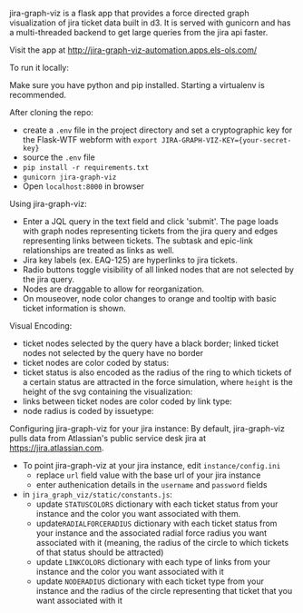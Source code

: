 jira-graph-viz is a flask app that provides a force directed graph visualization of jira ticket data built in d3. It is served with gunicorn and has a multi-threaded backend to get large queries from the jira api faster.

Visit the app at http://jira-graph-viz-automation.apps.els-ols.com/

To run it locally:

Make sure you have python and pip installed. Starting a virtualenv is recommended.

After cloning the repo:
- create a `.env` file in the project directory and set a cryptographic key for the Flask-WTF webform with `export JIRA-GRAPH-VIZ-KEY={your-secret-key}`
- source the `.env` file
- `pip install -r requirements.txt`
- `gunicorn jira-graph-viz`
- Open `localhost:8000` in browser

Using jira-graph-viz:
- Enter a JQL query in the text field and click 'submit'. The page loads with graph nodes representing tickets from the jira query and edges representing links between tickets. The subtask and epic-link relationships are treated as links as well.
- Jira key labels (ex. EAQ-125) are hyperlinks to jira tickets.
- Radio buttons toggle visibility of all linked nodes that are not selected by the jira query.
- Nodes are draggable to allow for reorganization.
- On mouseover, node color changes to orange and tooltip with basic ticket information is shown.


Visual Encoding:
- ticket nodes selected by the query have a black border; linked ticket nodes not selected by the query have no border
- ticket nodes are color coded by status: 
- ticket status is also encoded as the radius of the ring to which tickets of a certain status are attracted in the force simulation, where `height` is the height of the svg containing the visualization:
- links between ticket nodes are color coded by link type:
- node radius is coded by issuetype:

Configuring jira-graph-viz for your jira instance:
By default, jira-graph-viz pulls data from Atlassian's public service desk jira at https://jira.atlassian.com.

- To point jira-graph-viz at your jira instance, edit `instance/config.ini` 
  - replace `url` field value with the base url of your jira instance
  - enter authenication details in the `username` and `password` fields
- in `jira_graph_viz/static/constants.js`:
    - update `STATUSCOLORS` dictionary with each ticket status from your instance and the color you want associated with them. 
    - update`RADIALFORCERADIUS` dictionary with each ticket status from your instance and the associated radial force radius you want associated with it (meaning, the radius of the circle to which tickets of that status should be attracted) 
    - update `LINKCOLORS` dictionary with each type of links from your instance and the color you want associated with it
    - update `NODERADIUS` dictionary with each ticket type from your instance and the radius of the circle representing that ticket that you want associated with it
